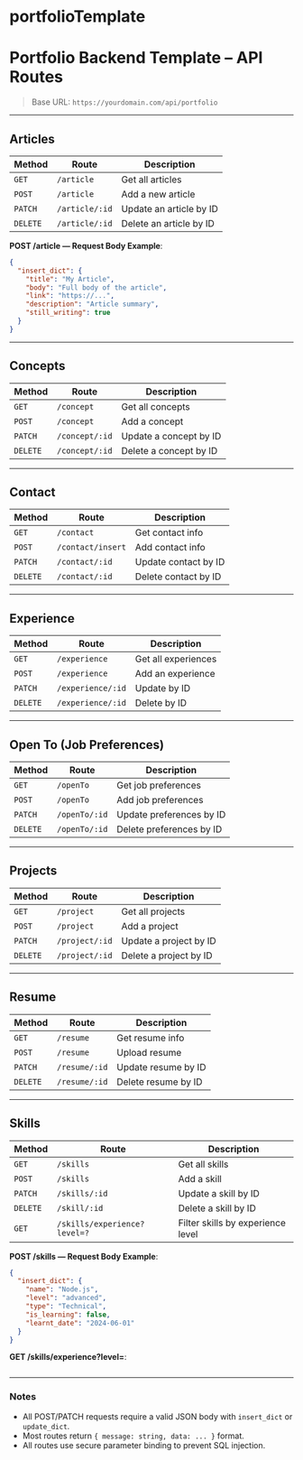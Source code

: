 # portfolioTemplate

# Portfolio Backend Template – API Routes

> Base URL: `https://yourdomain.com/api/portfolio`

---

## Articles

| Method | Route                     | Description                |
|--------|---------------------------|----------------------------|
| `GET`  | `/article`                | Get all articles           |
| `POST` | `/article`                | Add a new article          |
| `PATCH`| `/article/:id`            | Update an article by ID    |
| `DELETE`| `/article/:id`           | Delete an article by ID    |

**POST /article — Request Body Example**:
```json
{
  "insert_dict": {
    "title": "My Article",
    "body": "Full body of the article",
    "link": "https://...",
    "description": "Article summary",
    "still_writing": true
  }
}
```

---

## Concepts

| Method | Route                      | Description                |
|--------|----------------------------|----------------------------|
| `GET`  | `/concept`                 | Get all concepts           |
| `POST` | `/concept`                 | Add a concept              |
| `PATCH`| `/concept/:id`             | Update a concept by ID     |
| `DELETE`| `/concept/:id`            | Delete a concept by ID     |

---

## Contact

| Method | Route                      | Description                |
|--------|----------------------------|----------------------------|
| `GET`  | `/contact`                 | Get contact info           |
| `POST` | `/contact/insert`          | Add contact info           |
| `PATCH`| `/contact/:id`             | Update contact by ID       |
| `DELETE`| `/contact/:id`            | Delete contact by ID       |

---

## Experience

| Method | Route                      | Description                |
|--------|----------------------------|----------------------------|
| `GET`  | `/experience`              | Get all experiences        |
| `POST` | `/experience`              | Add an experience          |
| `PATCH`| `/experience/:id`          | Update by ID               |
| `DELETE`| `/experience/:id`         | Delete by ID               |

---

## Open To (Job Preferences)

| Method | Route                      | Description                |
|--------|----------------------------|----------------------------|
| `GET`  | `/openTo`                  | Get job preferences        |
| `POST` | `/openTo`                  | Add job preferences        |
| `PATCH`| `/openTo/:id`              | Update preferences by ID   |
| `DELETE`| `/openTo/:id`             | Delete preferences by ID   |

---

## Projects

| Method | Route                      | Description                |
|--------|----------------------------|----------------------------|
| `GET`  | `/project`                 | Get all projects           |
| `POST` | `/project`                 | Add a project              |
| `PATCH`| `/project/:id`             | Update a project by ID     |
| `DELETE`| `/project/:id`            | Delete a project by ID     |

---

## Resume

| Method | Route                      | Description                |
|--------|----------------------------|----------------------------|
| `GET`  | `/resume`                  | Get resume info            |
| `POST` | `/resume`                  | Upload resume              |
| `PATCH`| `/resume/:id`              | Update resume by ID        |
| `DELETE`| `/resume/:id`             | Delete resume by ID        |

---

## Skills

| Method | Route                      | Description                          |
|--------|----------------------------|--------------------------------------|
| `GET`  | `/skills`                  | Get all skills                       |
| `POST` | `/skills`                  | Add a skill                          |
| `PATCH`| `/skills/:id`              | Update a skill by ID                 |
| `DELETE`| `/skill/:id`              | Delete a skill by ID                 |
| `GET`| `/skills/experience?level=?` | Filter skills by experience level    |

**POST /skills — Request Body Example**:
```json
{
  "insert_dict": {
    "name": "Node.js",
    "level": "advanced",
    "type": "Technical",
    "is_learning": false,
    "learnt_date": "2024-06-01"
  }
}
```

**GET /skills/experience?level=**:
```json

```

---

### Notes

- All POST/PATCH requests require a valid JSON body with `insert_dict` or `update_dict`.
- Most routes return `{ message: string, data: ... }` format.
- All routes use secure parameter binding to prevent SQL injection.
